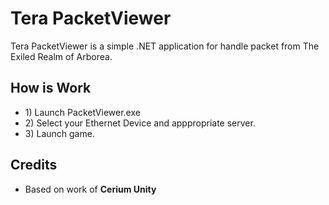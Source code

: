 <h1>Tera PacketViewer</h1>
<p>Tera PacketViewer is a simple .NET application for handle packet from The Exiled Realm of Arborea.</p>

<h2>How is Work</h2>

<ul>
	<li>1) Launch PacketViewer.exe</li>
	<li>2) Select your Ethernet Device and apppropriate server.</li>
	<li>3) Launch game.</li>
</ul>

<h2>Credits</h2>
<ul><li>Based on work of <b>Cerium Unity</b></li></ul>